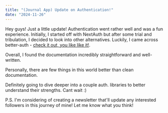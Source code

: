 ```yaml
---
title: "(Journal App) Update on Authentication!"
date: "2024-11-26"
---
```


Hey guys! Just a little update! Authentication went rather well and was a fun experience. Initially, I started off with NextAuth but after some trial and tribulation, I decided to look into other alternatives. Luckily, I came across better-auth - [check it out, you like like it!](https://www.better-auth.com/).

Overall, I found the documentation incredibly straightforward and well-written.

Personally, there are few things in this world better than clean documentation.

Definitely going to dive deeper into a couple auth. libraries to better understand their strengths. Cant wait :)

P.S. I'm considering of creating a newsletter that'll update any interested followers in this journey of mine! Let me know what you think!
